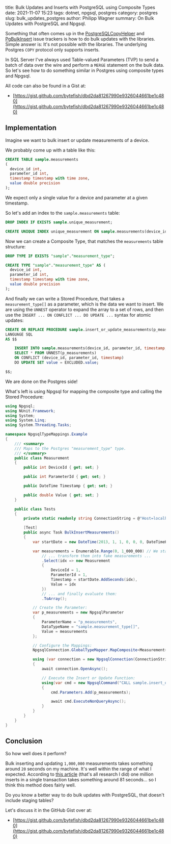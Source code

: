 title: Bulk Updates and Inserts with PostgreSQL using Composite Types
date: 2021-11-07 15:23
tags: dotnet, npgsql, postgres
category: postgres
slug: bulk_updates_postgres
author: Philipp Wagner
summary: On Bulk Updates with PostgreSQL and Npgsql.

Something that often comes up in the [PostgreSQLCopyHelper] and [PgBulkInsert] issue trackers is how to do bulk 
updates with the libraries. Simple answer is: It's not possible with the libraries. The underlying Postgres ``COPY`` 
protocol only supports inserts.

In SQL Server I've always used Table-valued Parameters (TVP) to send a batch of data over the wire and perform a 
``MERGE`` statement on the bulk data. So let's see how to do something similar in Postgres using composite types 
and Npgsql.

All code can also be found in a Gist at:

* [https://gist.github.com/bytefish/dbd2da81267990e9326044661be1c480](https://gist.github.com/bytefish/dbd2da81267990e9326044661be1c480)

[PostgreSQLCopyHelper]: https://github.com/PostgreSQLCopyHelper/PostgreSQLCopyHelper
[PgBulkInsert]: https://github.com/PgBulkInsert/PgBulkInsert

## Implementation ##

Imagine we want to bulk insert or update measurements of a device. 

We probably come up with a table like this:

```sql
CREATE TABLE sample.measurements
(
  device_id int,
  parameter_id int,
  timestamp timestamp with time zone,
  value double precision
);
```

We expect only a single value for a device and parameter at a given timestamp. 

So let's add an index to the ``sample.measurements`` table:

```sql
DROP INDEX IF EXISTS sample.unique_measurement;

CREATE UNIQUE INDEX unique_measurement ON sample.measurements(device_id, parameter_id, timestamp);
```

Now we can create a Composite Type, that matches the ``measurements`` table structure:


```sql
DROP TYPE IF EXISTS "sample"."measurement_type";

CREATE TYPE "sample"."measurement_type" AS (
  device_id int,
  parameter_id int,
  timestamp timestamp with time zone,
  value double precision
);
```

And finally we can write a Stored Procedure, that takes a ``measurement_type[]`` as a parameter, which is the 
data we want to insert. We are using the ``UNNEST`` operator to expand the array to a set of rows, and then 
use the ``INSERT ... ON CONFLICT ... DO UPDATE ...`` syntax for atomic updates:

```sql
CREATE OR REPLACE PROCEDURE sample.insert_or_update_measurements(p_measurements sample.measurement_type[])
LANGUAGE SQL
AS $$

	INSERT INTO sample.measurements(device_id, parameter_id, timestamp, value)
	SELECT * FROM UNNEST(p_measurements)
	ON CONFLICT (device_id, parameter_id, timestamp)
	DO UPDATE SET value = EXCLUDED.value;

$$;
```

We are done on the Postgres side! 

What's left is using Npgsql for mapping the composite type and calling the Stored Procedure:

```csharp
using Npgsql;
using NUnit.Framework;
using System;
using System.Linq;
using System.Threading.Tasks;

namespace NpgsqlTypeMappings.Example
{
    /// <summary>
    /// Maps to the Postgres "measurement_type" type.
    /// </summary>
    public class Measurement
    {
        public int DeviceId { get; set; }

        public int ParameterId { get; set; }

        public DateTime Timestamp { get; set; }

        public double Value { get; set; }
    }

    public class Tests
    {
        private static readonly string ConnectionString = @"Host=localhost;Port=5432;Database=sampledb;Pooling=false;User Id=philipp;Password=test_pwd;";

        [Test]
        public async Task BulkInsertMeasurements()
        {
            var startDate = new DateTime(2013, 1, 1, 0, 0, 0, DateTimeKind.Utc);

            var measurements = Enumerable.Range(0, 1_000_000) // We start with 1_000,000 Measurements ...
                // ... transform them into fake measurements ...
                .Select(idx => new Measurement
                {
                    DeviceId = 1,
                    ParameterId = 1,
                    Timestamp = startDate.AddSeconds(idx),
                    Value = idx
                })
                // ... and finally evaluate them:
                .ToArray();

            // Create the Parameter:
            var p_measurements = new NpgsqlParameter
            {
                ParameterName = "p_measurements",
                DataTypeName = "sample.measurement_type[]",
                Value = measurements
            };

            // Configure the Mappings:
            NpgsqlConnection.GlobalTypeMapper.MapComposite<Measurement>("sample.measurement_type");

            using (var connection = new NpgsqlConnection(ConnectionString))
            {
                await connection.OpenAsync();

                // Execute the Insert or Update Function:
                using(var cmd = new NpgsqlCommand("CALL sample.insert_or_update_measurements(@p_measurements)", connection))
                {
                    cmd.Parameters.Add(p_measurements);

                    await cmd.ExecuteNonQueryAsync();
                }
            }
        }
    }
}
```

## Conclusion ##

So how well does it perform? 

Bulk inserting and updating  ``1,000,000`` measurements takes something around ``20`` seconds on my machine. It's well within the range of what I 
expected. According to [this article] (that's all research I did) one million inserts in a single transaction takes something around 81 seconds... so 
I think this method does fairly well.

Do you know a better way to do bulk updates with PostgreSQL, that doesn't include staging tables?

Let's discuss it in the GitHub Gist over at:

* [https://gist.github.com/bytefish/dbd2da81267990e9326044661be1c480](https://gist.github.com/bytefish/dbd2da81267990e9326044661be1c480)

[this article]: https://www.cybertec-postgresql.com/en/postgresql-bulk-loading-huge-amounts-of-data/
